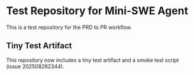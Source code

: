 # Test Repository for Mini-SWE Agent

This is a test repository for the PRD to PR workflow.

## Tiny Test Artifact

This repository now includes a tiny test artifact and a smoke test script (issue 202508262344).

